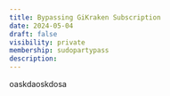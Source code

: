 ```yaml
---
title: Bypassing GiKraken Subscription
date: 2024-05-04
draft: false
visibility: private
membership: sudopartypass
description:
---
```

oaskdaoskdosa